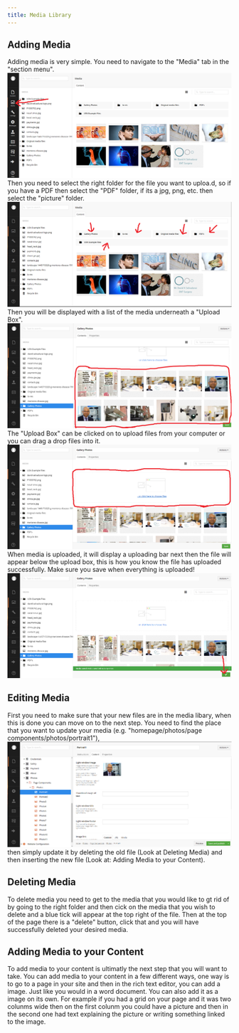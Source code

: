 ```yaml
---
title: Media Library
---
```


## Adding Media

Adding media is very simple. You need to navigate to the "Media" tab in the "section menu".
![Media Menu Screenshot](screenshot_of_media_menu.png)
Then you need to select the right folder for the file you want to uploa.d, so if you have a PDF then select the "PDF" folder, if its a jpg, png, etc. then select the "picture" folder.
![Pick the Right Folder](Which_folder.png)
Then you will be displayed with a list of the media underneath a "Upload Box". 
![List of Files](list.png)
The "Upload Box" can be clicked on to upload files from your computer or you can drag a drop files into it. 
![Upload Box](upload_box.png)
When media is uploaded, it will display a uploading bar next then the file will appear below the upload box, this is how you know the file has uploaded successfully.
Make sure you save when everything is uploaded!
![Save](save.png)
## Editing Media

First you need to make sure that your new files are in the media libary, when this is done you can move on to the next step. You need to find the place that you want to update your media (e.g. "homepage/photos/page components/photos/portrait1"), ![Portrait 1](portrait1.png) then simply update it by deleting the old file (Look at Deleting Media) and then inserting the new file (Look at: Adding Media to your Content).
## Deleting Media

To delete media you need to get to the media that you would like to gt rid of by going to the right folder and then cick on the media that you wish to delete and a blue tick will appear at the top right of the file. Then at the top of the page there is a "delete" button, click that and you will have successfully deleted your desired media.
## Adding Media to your Content

To add media to your content is ultimatly the next step that you will want to take. 
You can add media to your content in a few different ways, one way is to go to a page in your site and then in the rich text editor, you can add a image. Just like you would in a word document. You can also add it as a image on its own. For example if you had a grid on your page and it was two colunms wide then on the first colunm you could have a picture and then in the second one had text explaining the picture or writing something linked to the image.